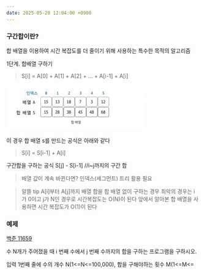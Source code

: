 ```yaml
---
date: 2025-05-28 12:04:00 +0900
---
```


### 구간합이란?
합 배열을 이용하여 시간 복잡도를 더 줄이기 위해 사용하는 특수한 목적의 알고리즘

1단계. 합배열 구하기 
> S[i] = A[0] + A[1] + A[2] + ... + A[i-1] + A[i]

![배열 이미지](https://github.com/Andy-jw/Andy-jw.github.io/blob/master/assets/img/ARRAY.png)

이 경우 합 배열 s를 만드는 공식은 아래와 같다 
>S[i] = S[i-1] + A[i]

구간합을 구하는 공식 
S[j] - S[i-1]           //i~j까지의 구간 합


>배열 값이 계속 바뀐다면? 인덱스(세그먼트) 트리 활용 필요

>알뜰 tip 
A[i]부터 A[j]까지 배열 합을 합 배열 없이 구하는 경우 최악의 경우는 i가 0이고 j가 N인 경우로 시간복잡도는 O(N)이 된다 
앞에서 알아본 합 배열을 사용하면 시간 복잡도가 O(1)이 된다 

### 예제
[백준 11659](https://www.acmicpc.net/problem/11659)

수 N개가 주어졌을 때 i 번째 수에서 j 번째 수까지의 합을 구하는 프로그램을 구하시오.

입력
1번째 줄에 수의 개수 N(1<=N<=100,000), 합을 구해야하는 횟수 M(1<=M<=
